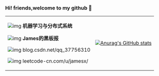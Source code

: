 ### Hi! friends,welcome to my github 👋 

<html>
    <table border="0" cellspacing="0" cellpadding="0">
        <tr border=0>
            <td border="0" style="border-right-style:none">
                <!--左侧内容-->
               
![img](https://img.shields.io/badge/%E7%A0%94%E7%A9%B6%E6%96%B9%E5%90%91-jamesx-orange) **机器学习与分布式系统**

![img](https://img.shields.io/badge/%E5%85%AC%E4%BC%97%E5%8F%B7-James-brightgreen) **James的黑板报**

![img](https://img.shields.io/badge/CSDN-jamesx-blue) blog.csdn.net/qq_37756310

![img](https://img.shields.io/badge/Leetcode-jamesx-red) leetcode-cn.com/u/jamesx/
            </td>
            <td>
                <!--右侧内容-->
              [![Anurag's GitHub stats](https://github-readme-stats.vercel.app/api?username=zxhjames&show_icons=true)](https://github.com/anuraghazra/github-readme-stats)
            </td>
        </tr>
    </table>
</html>



